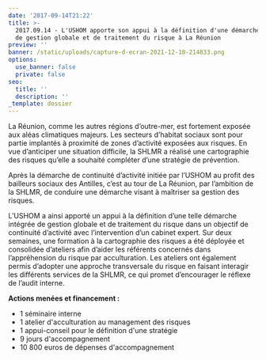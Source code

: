```yaml
---
date: '2017-09-14T21:22'
title: >-
  2017.09.14 - L'USHOM apporte son appui à la définition d'une démarche intégrée
  de gestion globale et de traitement du risque à La Réunion
preview: ''
banner: /static/uploads/capture-d-ecran-2021-12-18-214833.png
options:
  use_banner: false
  private: false
seo:
  title: ''
  description: ''
_template: dossier
---
```


La Réunion, comme les autres régions d’outre-mer, est fortement exposée aux aléas climatiques majeurs. Les secteurs d’habitat sociaux sont pour partie implantés à proximité de zones d’activité exposées aux risques. En vue d’anticiper une situation difficile, la SHLMR a réalisé une cartographie des risques qu’elle a souhaité compléter d’une stratégie de prévention.

Après la démarche de continuité d’activité initiée par l’USHOM au profit des bailleurs sociaux des Antilles, c’est au tour de La Réunion, par l’ambition de la SHLMR, de conduire une démarche visant à maîtriser sa gestion des risques.

L’USHOM a ainsi apporté un appui à la définition d’une telle démarche intégrée de gestion globale et de traitement du risque dans un objectif de continuité d’activité avec l’intervention d’un cabinet expert. Sur deux semaines, une formation à la cartographie des risques a été déployée et consolidée d’ateliers afin d’aider les référents concernés dans l’appréhension du risque par acculturation. Les ateliers ont également permis d’adopter une approche transversale du risque en faisant interagir les différents services de la SHLMR, ce qui promet d’encourager le réflexe de l’audit interne.

**Actions menées et financement :**

* 1 séminaire interne
* 1 atelier d'acculturation au management des risques
* 1 appui-conseil pour le définition d'une stratégie
* 9 jours d'accompagnement
* 10 800 euros de dépenses d'accompagnement
